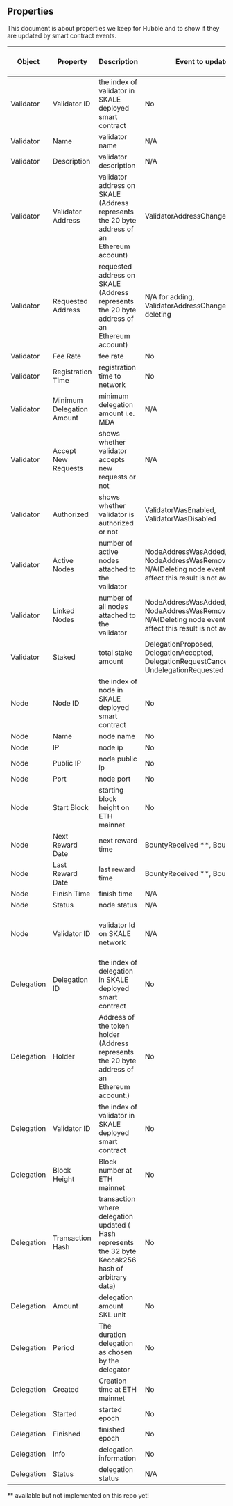 ## Properties
This document is about properties we keep for Hubble and to show if they are updated by smart contract events. 

| Object  | Property | Description |  Event to update? |  Changeable on smart contract? |
| ------------- | ------------- | ------------- | ------------- | ------------- |
| Validator  | Validator ID  | the index of validator in SKALE deployed smart contract | No  | No  |
| Validator  | Name  | validator name | N/A  | Yes  |
| Validator  | Description  | validator description | N/A  | Yes  |
| Validator  | Validator Address  | validator address on SKALE (Address represents the 20 byte address of an Ethereum account) | ValidatorAddressChanged  | Yes  |
| Validator  | Requested Address  | requested address on SKALE (Address represents the 20 byte address of an Ethereum account) | N/A for adding, ValidatorAddressChanged for deleting  | Yes  |
| Validator  | Fee Rate  | fee rate | No  | No  |
| Validator  | Registration Time  | registration time to network | No  | No  |
| Validator  | Minimum Delegation Amount  | minimum delegation amount i.e. MDA | N/A  | Yes  |
| Validator  | Accept New Requests  | shows whether validator accepts new requests or not | N/A  | Yes  |
| Validator  | Authorized  | shows whether validator is authorized or not | ValidatorWasEnabled, ValidatorWasDisabled  | Yes  |
| Validator  | Active Nodes  | number of active nodes attached to the validator | NodeAddressWasAdded, NodeAddressWasRemoved , N/A(Deleting node event which affect this result is not available)  | Yes  |
| Validator  | Linked Nodes  | number of all nodes attached to the validator | NodeAddressWasAdded, NodeAddressWasRemoved , N/A(Deleting node event which affect this result is not available)  | Yes  |
| Validator  | Staked  | total stake amount | DelegationProposed, DelegationAccepted, DelegationRequestCanceledByUser, UndelegationRequested   | Yes  |
| Node  | Node ID | the index of node in SKALE deployed smart contract | No  | No  |
| Node  | Name  | node name | No  | No  |
| Node  | IP  | node ip | No  | No  |
| Node  | Public IP  | node public ip | No  | No  |
| Node  | Port  | node port | No  | No  |
| Node  | Start Block  | starting block height on ETH mainnet | No  | No  |
| Node  | Next Reward Date  | next reward time | BountyReceived **, BountyGot **  | Yes  |
| Node  | Last Reward Date  | last reward time | BountyReceived **, BountyGot **  | Yes  |
| Node  | Finish Time  | finish time | N/A  | Yes  |
| Node  | Status  | node status | N/A  | Yes  |
| Node  | Validator ID  | validator Id on SKALE network | N/A  | Yes (not mounting to another validator but deleting)  |
| Delegation  | Delegation ID  | the index of delegation in SKALE deployed smart contract | No  | No  |
| Delegation  | Holder  | Address of the token holder (Address represents the 20 byte address of an Ethereum account.) | No  | No  |
| Delegation  | Validator ID  | the index of validator in SKALE deployed smart contract | No  | No  |
| Delegation  | Block Height  | Block number at ETH mainnet | No  | No  |
| Delegation  | Transaction Hash  | transaction where delegation updated ( Hash represents the 32 byte Keccak256 hash of arbitrary data) | No  | No  |
| Delegation  | Amount  | delegation amount SKL unit | No  | No  |
| Delegation  | Period  | The duration delegation as chosen by the delegator | No  | No  |
| Delegation  | Created  | Creation time at ETH mainnet | No  | No  |
| Delegation  | Started  | started  epoch | No  | No  |
| Delegation  | Finished  | finished  epoch | No  | No  |
| Delegation  | Info  | delegation information | No  | No  |
| Delegation  | Status  | delegation status | N/A  | N/A  |

** available but not implemented on this repo yet!
